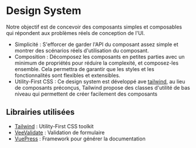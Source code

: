 # Design System

Notre objectif est de concevoir des composants simples et composables qui répondent aux problèmes réels de conception de l'UI.    

- Simplicité : S'efforcer de garder l'API du composant assez simple et montrer des scénarios réels d'utilisation du composant.
- Composition : Décomposez les composants en petites parties avec un minimum de propriétés pour réduire la complexité, et composez-les ensemble. Cela permettra de garantir que les styles et les fonctionnalités sont flexibles et extensibles.  
- Utility-First CSS : Ce design system est développé ave [tailwind](https://tailwindcss.com/), au lieu de composants préconçus, Tailwind propose des classes d'utilité de bas niveau qui permettent de créer facilement des composants

## Librairies utilisées

- [Tailwind](https://tailwindcss.com/) : Utility-First CSS toolkit
- [VeeValidate](https://logaretm.github.io/vee-validate/) : Validation de formulaire 
- [VuePress](https://vuepress.vuejs.org/) : Framework pour générer la documentation







